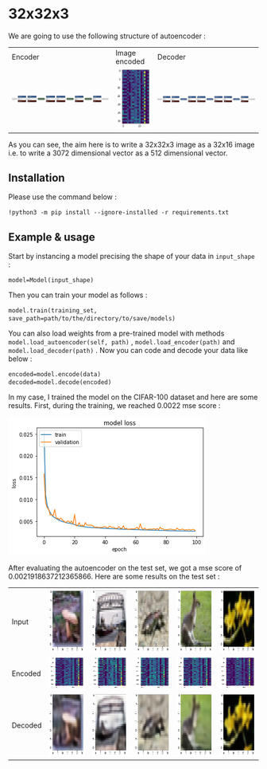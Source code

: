 # 32x32x3

We are going to use the following structure of autoencoder :

<table>
	<tr>
		<td>Encoder</td>
		<td>Image encoded</td>
    		<td>Decoder</td>
	</tr>
	<tr>
		<td><img src="images/encoder.png"></td>
    		<td><img src="images/encoded1.png"></td>
    		<td><img src="images/decoder.png"></td>
	</tr>
</table>

As you can see, the aim here is to write a 32x32x3 image as a 32x16 image i.e. to write a 3072 dimensional vector as a 512 dimensional vector.

## Installation

Please use the command below :

~~~
!python3 -m pip install --ignore-installed -r requirements.txt  
~~~

## Example & usage

Start by instancing a model precising the shape of your data in ``input_shape`` :

~~~
model=Model(input_shape)
~~~

Then you can train your model as follows :

~~~
model.train(training_set, save_path=path/to/the/directory/to/save/models)
~~~

You can also load weights from a pre-trained model with methods ``model.load_autoencoder(self, path)`` , ``model.load_encoder(path)`` and ``model.load_decoder(path)`` . Now you
can code and decode your data like below :

~~~
encoded=model.encode(data)
decoded=model.decode(encoded)
~~~

In my case, I trained the model on the CIFAR-100 dataset and here are some results. First, during the training, we reached 0.0022 mse score : 

<img src="images/training.png">

After evaluating the autoencoder on the test set, we got a mse score of 0.0021918637212365866. Here are some results on the test set :

<table>
	<tr>
		<td>Input</td>
		<td><img src="images/test1.png" width=128 height=128></td>
    		<td><img src="images/test2.png" width=128 height=128></td>
    		<td><img src="images/test3.png" width=128 height=128></td>
    		<td><img src="images/test4.png" width=128 height=128></td>
    		<td><img src="images/test5.png" width=128 height=128></td>
	</tr>
	<tr>
		<td>Encoded</td>
		<td><img src="images/encoded1.png" width=128 height=64></td>
    		<td><img src="images/encoded2.png" width=128 height=64></td>
    		<td><img src="images/encoded3.png" width=128 height=64></td>
    		<td><img src="images/encoded4.png" width=128 height=64></td>
    		<td><img src="images/encoded5.png" width=128 height=64></td>
	</tr>
	<tr>
		<td>Decoded</td>
		<td><img src="images/decoded1.png" width=128 height=128></td>
    		<td><img src="images/decoded2.png" width=128 height=128></td>
    		<td><img src="images/decoded3.png" width=128 height=128></td>
    		<td><img src="images/decoded4.png" width=128 height=128></td>
    		<td><img src="images/decoded5.png" width=128 height=128></td>
	</tr>
</table>
